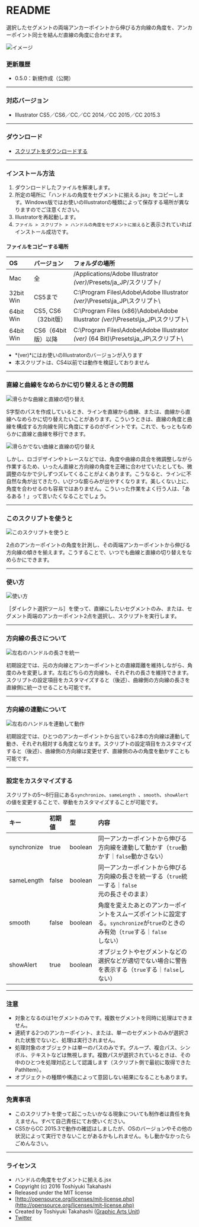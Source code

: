 # README

選択したセグメントの両端アンカーポイントから伸びる方向線の角度を、アンカーポイント同士を結んだ直線の角度に合わせます。


<div class="fig center" style="margin-bottom: 20px;"><img src="http://www.graphicartsunit.com/saucer/images/adjust-direction-to-segment/eye.png" alt="イメージ" class="noshadow"></div>


### 更新履歴

* 0.5.0：新規作成（公開）

----

### 対応バージョン

* Illustrator CS5／CS6／CC／CC 2014／CC 2015／CC 2015.3

----

### ダウンロード

* [スクリプトをダウンロードする](https://github.com/gau/adjust-direction-to-segment/archive/master.zip)

----

### インストール方法

1. ダウンロードしたファイルを解凍します。
2. 所定の場所に「ハンドルの角度をセグメントに揃える.jsx」をコピーします。Windows版ではお使いのIllustratorの種類によって保存する場所が異なりますのでご注意ください。
3. Illustratorを再起動します。
4. `ファイル > スクリプト > ハンドルの角度をセグメントに揃える`と表示されていればインストール成功です。

#### ファイルをコピーする場所

| OS | バージョン | フォルダの場所 |
|:-----|:-----|:-----|
| Mac | 全 | /Applications/Adobe Illustrator *(ver)*/Presets/ja_JP/スクリプト/ |
| 32bit Win | CS5まで | C:\Program Files\Adobe\Adobe Illustrator *(ver)*\Presets\ja_JP\スクリプト\ |
| 64bit Win | CS5, CS6（32bit版） | C:\Program Files (x86)\Adobe\Adobe Illustrator *(ver)*\Presets\ja_JP\スクリプト\ |
| 64bit Win | CS6（64bit版）以降 | C:\Program Files\Adobe\Adobe Illustrator *(ver)* (64 Bit)\Presets\ja_JP\スクリプト\ |

* *(ver)*にはお使いのIllustratorのバージョンが入ります
* 本スクリプトは、CS4以前では動作を検証しておりません

----

### 直線と曲線をなめらかに切り替えるときの問題

<div class="fig center"><img src="http://www.graphicartsunit.com/saucer/images/adjust-direction-to-segment/fig01.png" alt="滑らかな曲線と直線の切り替え" class="noshadow"></div>

S字型のパスを作成しているとき、ラインを直線から曲線、または、曲線から直線へなめらかに切り替えたいことがあります。こういうときは、直線の角度と曲線を構成する方向線を同じ角度にするのがポイントです。これで、もっともなめらかに直線と曲線を移行できます。

<div class="fig center"><img src="http://www.graphicartsunit.com/saucer/images/adjust-direction-to-segment/fig02.png" alt="滑らかでない曲線と直線の切り替え" class="noshadow"></div>

しかし、ロゴデザインやトレースなどでは、角度や曲線の具合を微調整しながら作業するため、いったん直線と方向線の角度を正確に合わせていたとしても、微調整のなかで少しずつズレてくることがよくあります。こうなると、ラインに不自然な角が出てきたり、いびつな膨らみが出やすくなります。美しくない上に、角度を合わせるのも容易ではありません。こういった作業をよく行う人は、「あるある！」って言いたくなることでしょう。

----

### このスクリプトを使うと

<div class="fig center"><img src="http://www.graphicartsunit.com/saucer/images/adjust-direction-to-segment/fig03.png" alt="このスクリプトを使うと" class="noshadow"></div>

2点のアンカーポイントの角度を計測し、その両端アンカーポイントから伸びる方向線の傾きを揃えます。こうすることで、いつでも曲線と直線の切り替えをなめらかにできます。

----

### 使い方

<div class="fig center"><img src="http://www.graphicartsunit.com/saucer/images/adjust-direction-to-segment/fig04.png" alt="使い方" class="noshadow"></div>

［ダイレクト選択ツール］を使って、直線にしたいセグメントのみ、または、セグメント両端のアンカーポイント2点を選択し、スクリプトを実行します。

----

### 方向線の長さについて

<div class="fig center"><img src="http://www.graphicartsunit.com/saucer/images/adjust-direction-to-segment/fig05.png" alt="左右のハンドルの長さを統一" class="noshadow"></div>

初期設定では、元の方向線とアンカーポイントとの直線距離を維持しながら、角度のみを変更します。左右どちらの方向線も、それぞれの長さを維持できます。スクリプトの設定項目をカスタマイズすると（後述）、曲線側の方向線の長さを直線側に統一させることも可能です。

----

### 方向線の連動について

<div class="fig center"><img src="http://www.graphicartsunit.com/saucer/images/adjust-direction-to-segment/fig06.png" alt="左右のハンドルを連動して動作" class="noshadow"></div>

初期設定では、ひとつのアンカーポイントから出ている2本の方向線は連動して動き、それぞれ相対する角度となります。スクリプトの設定項目をカスタマイズすると（後述）、曲線側の方向線は変更せず、直線側のみの角度を動かすことも可能です。

----

### 設定をカスタマイズする

スクリプトの5〜8行目にある`synchronize`、`sameLength `、`smooth`、`showAlert`の値を変更することで、挙動をカスタマイズすることが可能です。

| キー | 初期値 | 型 | 内容 |
|:-----|:-----|:-----|:-----|
| synchronize | true | boolean | 同一アンカーポイントから伸びる方向線を連動して動かす（`true`動かす｜`false`動かさない）|
| sameLength | false | boolean | 同一アンカーポイントから伸びる方向線の長さを統一する（`true`統一する｜`false`元の長さそのまま）|
| smooth | false | boolean | 角度を変えたあとのアンカーポイントをスムーズポイントに設定する。`synchronize`が`true`のときのみ有効（`true`する｜`false`しない）|
| showAlert | true | boolean | オブジェクトやセグメントなどの選択などが適切でない場合に警告を表示する（`true`する｜`false`しない）|

----

### 注意

* 対象となるのは1セグメントのみです。複数セグメントを同時に処理はできません。
* 連続する2つのアンカーポイント、または、単一のセグメントのみが選択された状態でないと、処理は実行されません。
* 処理対象のオブジェクトは単一のパスのみです。グループ、複合パス、シンボル、テキストなどは無視します。複数パスが選択されているときは、その中のひとつを処理対応として認識します（スクリプト側で最初に取得できたPathItem）。
* オブジェクトの種類や構造によって意図しない結果になることもあります。

----

### 免責事項

* このスクリプトを使って起こったいかなる現象についても制作者は責任を負えません。すべて自己責任にてお使いください。
* CS5からCC 2015.3で動作の確認はしましたが、OSのバージョンやその他の状況によって実行できないことがあるかもしれません。もし動かなかったらごめんなさい。

----

### ライセンス

* ハンドルの角度をセグメントに揃える.jsx
* Copyright (c) 2016 Toshiyuki Takahashi
* Released under the MIT license
* [http://opensource.org/licenses/mit-license.php](http://opensource.org/licenses/mit-license.php)
* Created by Toshiyuki Takahashi ([Graphic Arts Unit](http://www.graphicartsunit.com/))
* [Twitter](https://twitter.com/gautt)

